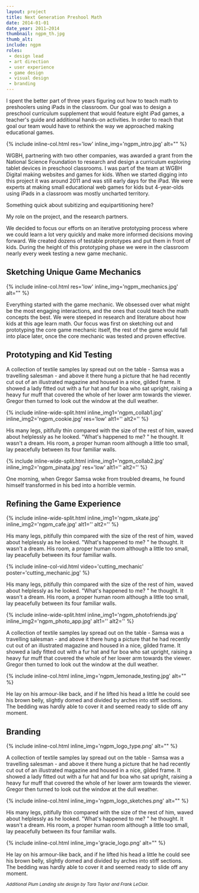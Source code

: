 ```yaml
---
layout: project
title: Next Generation Preshool Math
date: 2014-01-01
date_year: 2011–2014
thumbnail: ngpm_th.jpg
thumb_alt: 
include: ngpm
roles:
 - design lead
 - art direction
 - user experience
 - game design
 - visual design
 - branding
---
```


I spent the better part of three years figuring out how to teach math to preshoolers using iPads in the classroom. Our goal was to design a preschool curriculum supplement that would feature eight iPad games, a teacher's guide and additional hands-on activities. In order to reach that goal our team would have to rethink the way we approached making educational games.

{% include inline-col.html res='low' inline_img='ngpm_intro.jpg' alt="" %}

WGBH, partnering with two other companies, was awarded a grant from the National Science Foundation to research and design a curriculum exploring tablet devices in preschool classrooms. I was part of the team at WGBH Digital making websites and games for kids. When we started digging into this project it was around 2011 and was still early days for the iPad. We were experts at making small educational web games for kids but 4-year-olds using iPads in a classroom was mostly uncharted territory.

Something quick about subitizing and equipartitioning here?

My role on the project, and the research partners. 

We decided to focus our efforts on an iterative prototyping process where we could learn a lot very quickly and make more informed decisions moving forward. We created dozens of testable prototypes and put them in front of kids. During the height of this prototyping phase we were in the classroom nearly every week testing a new game mechanic. 

## Sketching Unique Game Mechanics

{% include inline-col.html res='low' inline_img='ngpm_mechanics.jpg' alt="" %}

Everything started with the game mechanic. We obsessed over what might be the most engaging interactions, and the ones that could teach the math concepts the best. We were steeped in research and literature about how kids at this age learn math. Our focus was first on sketching out and prototyping the core game mechanic itself, the rest of the game would fall into place later, once the core mechanic was tested and proven effective. 

## Prototyping and Kid Testing

A collection of textile samples lay spread out on the table - Samsa was a travelling salesman - and above it there hung a picture that he had recently cut out of an illustrated magazine and housed in a nice, gilded frame. It showed a lady fitted out with a fur hat and fur boa who sat upright, raising a heavy fur muff that covered the whole of her lower arm towards the viewer. Gregor then turned to look out the window at the dull weather.

{% include inline-wide-split.html inline_img1='ngpm_collab1.jpg' inline_img2='ngpm_cookie.jpg' res='low' alt1='' alt2='' %}

His many legs, pitifully thin compared with the size of the rest of him, waved about helplessly as he looked. "What's happened to me? " he thought. It wasn't a dream. His room, a proper human room although a little too small, lay peacefully between its four familiar walls.

{% include inline-wide-split.html inline_img1='ngpm_collab2.jpg' inline_img2='ngpm_pinata.jpg' res='low' alt1='' alt2='' %}

One morning, when Gregor Samsa woke from troubled dreams, he found himself transformed in his bed into a horrible vermin.

## Refining the Game Experience

{% include inline-wide-split.html inline_img1='ngpm_skate.jpg' inline_img2='ngpm_cafe.jpg' alt1='' alt2='' %}

His many legs, pitifully thin compared with the size of the rest of him, waved about helplessly as he looked. "What's happened to me? " he thought. It wasn't a dream. His room, a proper human room although a little too small, lay peacefully between its four familiar walls.

{% include inline-col-vid.html video='cutting_mechanic' poster='cutting_mechanic.jpg' %}

His many legs, pitifully thin compared with the size of the rest of him, waved about helplessly as he looked. "What's happened to me? " he thought. It wasn't a dream. His room, a proper human room although a little too small, lay peacefully between its four familiar walls.

{% include inline-wide-split.html inline_img1='ngpm_photofriends.jpg' inline_img2='ngpm_photo_app.jpg' alt1='' alt2='' %}

A collection of textile samples lay spread out on the table - Samsa was a travelling salesman - and above it there hung a picture that he had recently cut out of an illustrated magazine and housed in a nice, gilded frame. It showed a lady fitted out with a fur hat and fur boa who sat upright, raising a heavy fur muff that covered the whole of her lower arm towards the viewer. Gregor then turned to look out the window at the dull weather.

{% include inline-col.html inline_img='ngpm_lemonade_testing.jpg' alt="" %}

He lay on his armour-like back, and if he lifted his head a little he could see his brown belly, slightly domed and divided by arches into stiff sections. The bedding was hardly able to cover it and seemed ready to slide off any moment.

## Branding

{% include inline-col.html inline_img='ngpm_logo_type.png' alt="" %}

A collection of textile samples lay spread out on the table - Samsa was a travelling salesman - and above it there hung a picture that he had recently cut out of an illustrated magazine and housed in a nice, gilded frame. It showed a lady fitted out with a fur hat and fur boa who sat upright, raising a heavy fur muff that covered the whole of her lower arm towards the viewer. Gregor then turned to look out the window at the dull weather.

{% include inline-col.html inline_img='ngpm_logo_sketches.png' alt="" %}

His many legs, pitifully thin compared with the size of the rest of him, waved about helplessly as he looked. "What's happened to me? " he thought. It wasn't a dream. His room, a proper human room although a little too small, lay peacefully between its four familiar walls.

{% include inline-col.html inline_img='gracie_logo.png' alt="" %}

He lay on his armour-like back, and if he lifted his head a little he could see his brown belly, slightly domed and divided by arches into stiff sections. The bedding was hardly able to cover it and seemed ready to slide off any moment.


<small><em>Additional Plum Landing site design by Tara Taylor and Frank LeClair.</em></small>


